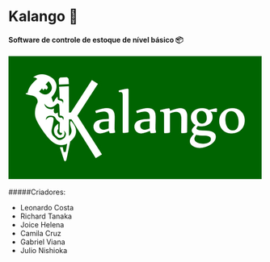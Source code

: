 # Kalango :crocodile:
#### Software de controle de estoque de nível básico :package:  
![Logo](/Resources/splash.jpg)  

#####Criadores:
* Leonardo Costa
* Richard Tanaka
* Joice Helena
* Camila Cruz
* Gabriel Viana
* Julio Nishioka
